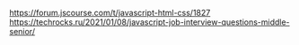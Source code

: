 https://forum.jscourse.com/t/javascript-html-css/1827
https://techrocks.ru/2021/01/08/javascript-job-interview-questions-middle-senior/